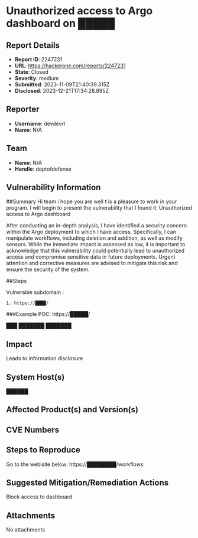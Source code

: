 # Unauthorized access to Argo dashboard on █████

## Report Details
- **Report ID**: 2247231
- **URL**: https://hackerone.com/reports/2247231
- **State**: Closed
- **Severity**: medium
- **Submitted**: 2023-11-09T21:40:39.315Z
- **Disclosed**: 2023-12-21T17:34:28.895Z

## Reporter
- **Username**: devdevrl
- **Name**: N/A

## Team
- **Name**: N/A
- **Handle**: deptofdefense

## Vulnerability Information
##Summary 
Hi team i hope you are well t is a pleasure to work in your program. I will begin to present the vulnerability that I found it: Unauthorized access to Argo dashboard 

After conducting an in-depth analysis, I have identified a security concern within the Argo deployment to which I have access. Specifically, I can manipulate workflows, including deletion and addition, as well as modify sensors. While the immediate impact is assessed as low, it is important to acknowledge that this vulnerability could potentially lead to unauthorized access and compromise sensitive data in future deployments. Urgent attention and corrective measures are advised to mitigate this risk and ensure the security of the system.

##Steps

 Vulnerable subdomain :

```
1. https://████/
```

###Example POC:  https://█████/

███
███████
███████

## Impact

Leads to information disclosure

## System Host(s)
██████

## Affected Product(s) and Version(s)


## CVE Numbers


## Steps to Reproduce
Go to the webisite below:
https://████████/workflows

## Suggested Mitigation/Remediation Actions
Block access to dashboard



## Attachments
No attachments
